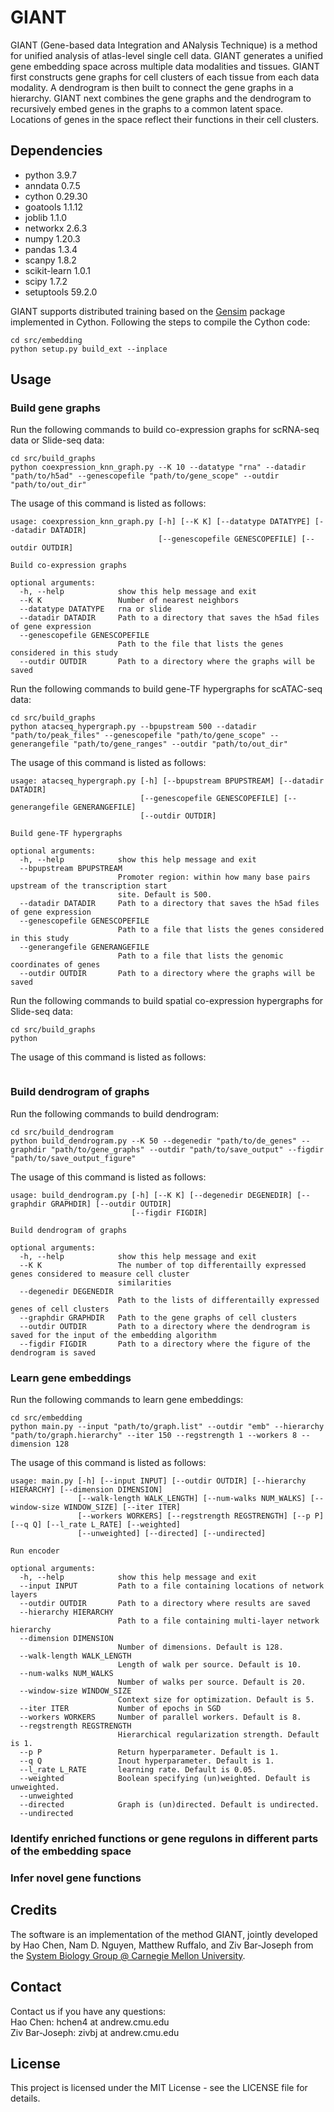# GIANT
GIANT (Gene-based data Integration and ANalysis Technique) is a method for unified analysis of atlas-level single cell data. GIANT generates a unified gene embedding space across multiple data modalities and tissues. GIANT first constructs gene graphs for cell clusters of each tissue from each data modality. A dendrogram is then built to connect the gene graphs in a hierarchy. GIANT next combines the gene graphs and the dendrogram to recursively embed genes in the graphs to a common latent space. Locations of genes in the space reflect their functions in their cell clusters.

## Dependencies
- python 3.9.7</br>
- anndata 0.7.5</br>
- cython 0.29.30</br>
- goatools 1.1.12</br>
- joblib 1.1.0</br>
- networkx 2.6.3</br>
- numpy 1.20.3</br>
- pandas 1.3.4</br>
- scanpy 1.8.2</br>
- scikit-learn 1.0.1</br>
- scipy 1.7.2</br>
- setuptools 59.2.0</br>

GIANT supports distributed training based on the [Gensim](https://radimrehurek.com/gensim/apiref.html#api-reference) package implemented in Cython. Following the steps to compile the Cython code:
```
cd src/embedding
python setup.py build_ext --inplace
```

## Usage
### Build gene graphs
Run the following commands to build co-expression graphs for scRNA-seq data or Slide-seq data:
```
cd src/build_graphs
python coexpression_knn_graph.py --K 10 --datatype "rna" --datadir "path/to/h5ad" --genescopefile "path/to/gene_scope" --outdir "path/to/out_dir"
```

The usage of this command is listed as follows:
```
usage: coexpression_knn_graph.py [-h] [--K K] [--datatype DATATYPE] [--datadir DATADIR]
                                 [--genescopefile GENESCOPEFILE] [--outdir OUTDIR]

Build co-expression graphs

optional arguments:
  -h, --help            show this help message and exit
  --K K                 Number of nearest neighbors
  --datatype DATATYPE   rna or slide
  --datadir DATADIR     Path to a directory that saves the h5ad files of gene expression
  --genescopefile GENESCOPEFILE
                        Path to the file that lists the genes considered in this study
  --outdir OUTDIR       Path to a directory where the graphs will be saved
```

Run the following commands to build gene-TF hypergraphs for scATAC-seq data:
```
cd src/build_graphs
python atacseq_hypergraph.py --bpupstream 500 --datadir "path/to/peak_files" --genescopefile "path/to/gene_scope" --generangefile "path/to/gene_ranges" --outdir "path/to/out_dir"
```

The usage of this command is listed as follows:
```
usage: atacseq_hypergraph.py [-h] [--bpupstream BPUPSTREAM] [--datadir DATADIR]
                             [--genescopefile GENESCOPEFILE] [--generangefile GENERANGEFILE]
                             [--outdir OUTDIR]

Build gene-TF hypergraphs

optional arguments:
  -h, --help            show this help message and exit
  --bpupstream BPUPSTREAM
                        Promoter region: within how many base pairs upstream of the transcription start
                        site. Default is 500.
  --datadir DATADIR     Path to a directory that saves the h5ad files of gene expression
  --genescopefile GENESCOPEFILE
                        Path to a file that lists the genes considered in this study
  --generangefile GENERANGEFILE
                        Path to a file that lists the genomic coordinates of genes
  --outdir OUTDIR       Path to a directory where the graphs will be saved
```

Run the following commands to build spatial co-expression hypergraphs for Slide-seq data:
```
cd src/build_graphs
python
```

The usage of this command is listed as follows:
```
```



### Build dendrogram of graphs
Run the following commands to build dendrogram:
```
cd src/build_dendrogram
python build_dendrogram.py --K 50 --degenedir "path/to/de_genes" --graphdir "path/to/gene_graphs" --outdir "path/to/save_output" --figdir "path/to/save_output_figure"
```

The usage of this command is listed as follows:
```
usage: build_dendrogram.py [-h] [--K K] [--degenedir DEGENEDIR] [--graphdir GRAPHDIR] [--outdir OUTDIR]
                           [--figdir FIGDIR]

Build dendrogram of graphs

optional arguments:
  -h, --help            show this help message and exit
  --K K                 The number of top differentailly expressed genes considered to measure cell cluster
                        similarities
  --degenedir DEGENEDIR
                        Path to the lists of differentailly expressed genes of cell clusters
  --graphdir GRAPHDIR   Path to the gene graphs of cell clusters
  --outdir OUTDIR       Path to a directory where the dendrogram is saved for the input of the embedding algorithm
  --figdir FIGDIR       Path to a directory where the figure of the dendrogram is saved
```

### Learn gene embeddings
Run the following commands to learn gene embeddings:
```
cd src/embedding
python main.py --input "path/to/graph.list" --outdir "emb" --hierarchy "path/to/graph.hierarchy" --iter 150 --regstrength 1 --workers 8 --dimension 128
```

The usage of this command is listed as follows:
```
usage: main.py [-h] [--input INPUT] [--outdir OUTDIR] [--hierarchy HIERARCHY] [--dimension DIMENSION]
               [--walk-length WALK_LENGTH] [--num-walks NUM_WALKS] [--window-size WINDOW_SIZE] [--iter ITER]
               [--workers WORKERS] [--regstrength REGSTRENGTH] [--p P] [--q Q] [--l_rate L_RATE] [--weighted]
               [--unweighted] [--directed] [--undirected]

Run encoder

optional arguments:
  -h, --help            show this help message and exit
  --input INPUT         Path to a file containing locations of network layers
  --outdir OUTDIR       Path to a directory where results are saved
  --hierarchy HIERARCHY
                        Path to a file containing multi-layer network hierarchy
  --dimension DIMENSION
                        Number of dimensions. Default is 128.
  --walk-length WALK_LENGTH
                        Length of walk per source. Default is 10.
  --num-walks NUM_WALKS
                        Number of walks per source. Default is 20.
  --window-size WINDOW_SIZE
                        Context size for optimization. Default is 5.
  --iter ITER           Number of epochs in SGD
  --workers WORKERS     Number of parallel workers. Default is 8.
  --regstrength REGSTRENGTH
                        Hierarchical regularization strength. Default is 1.
  --p P                 Return hyperparameter. Default is 1.
  --q Q                 Inout hyperparameter. Default is 1.
  --l_rate L_RATE       learning rate. Default is 0.05.
  --weighted            Boolean specifying (un)weighted. Default is unweighted.
  --unweighted
  --directed            Graph is (un)directed. Default is undirected.
  --undirected
```

### Identify enriched functions or gene regulons in different parts of the embedding space

### Infer novel gene functions

## Credits
The software is an implementation of the method GIANT, jointly developed by Hao Chen, Nam D. Nguyen, Matthew Ruffalo, and Ziv Bar-Joseph from the [System Biology Group @ Carnegie Mellon University](http://sb.cs.cmu.edu/).

## Contact
Contact us if you have any questions:</br>
Hao Chen: hchen4 at andrew.cmu.edu</br>
Ziv Bar-Joseph: zivbj at andrew.cmu.edu</br>

## License
This project is licensed under the MIT License - see the LICENSE file for details.
